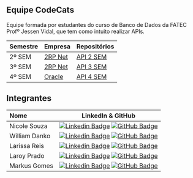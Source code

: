 ## Equipe CodeCats

Equipe formada por estudantes do curso de Banco de Dados da FATEC Profº Jessen Vidal, que tem como intuito realizar APIs.

<div align="center">

| **Semestre** |  **Empresa**  | **Repositórios** | 
|-----------------------|-------------------------|-------------------------|
| 2º SEM | [2RP Net](https://www.2rpnet.com.br/pt;) | <a href="https://github.com/codecatss/API-BD2">API 2 SEM<a/> |    
| 3º SEM | [2RP Net](https://www.2rpnet.com.br/pt;) | <a href="https://github.com/codecatss/API-BD3">API 3 SEM<a/> |     
| 4º SEM | [Oracle](www.oracle.com;) | <a href="https://github.com/codecatss/API-BD4">API 4 SEM<a/> | 

</div>

## Integrantes

<div align="center">

|  Nome    |    LinkedIn & GitHub      |
| :------------------------------------ | :-------------------------------------------------------------------------------------------------------------------------------------------------------------------------------------------------------------------------------------------------------------------------------------------------------------------------: |
|  Nicole Souza           |     [![Linkedin Badge](https://img.shields.io/badge/Linkedin-blue?style=flat-square&logo=Linkedin&logoColor=white)](https://www.linkedin.com/in/nicolem-souza/) [![GitHub Badge](https://img.shields.io/badge/GitHub-111217?style=flat-square&logo=github&logoColor=white)](https://github.com/NicSouza)              |
|  William Danko      |     [![Linkedin Badge](https://img.shields.io/badge/Linkedin-blue?style=flat-square&logo=Linkedin&logoColor=white)](https://www.linkedin.com/in/willian-danko-leite-caboski-5410741b4) [![GitHub Badge](https://img.shields.io/badge/GitHub-111217?style=flat-square&logo=github&logoColor=white)](https://github.com/DankoCaboski)    
|  Larissa Reis        |     [![Linkedin Badge](https://img.shields.io/badge/Linkedin-blue?style=flat-square&logo=Linkedin&logoColor=white)](https://www.linkedin.com/in/larissa-reis-693568250/) [![GitHub Badge](https://img.shields.io/badge/GitHub-111217?style=flat-square&logo=github&logoColor=white)](https://github.com/larissa-fernanda)              |
|  Laroy Prado      |     [![Linkedin Badge](https://img.shields.io/badge/Linkedin-blue?style=flat-square&logo=Linkedin&logoColor=white)](https://www.linkedin.com/in/laroyprado/) [![GitHub Badge](https://img.shields.io/badge/GitHub-111217?style=flat-square&logo=github&logoColor=white)](https://github.com/laroyprado)              |
| Markus Gomes        |     [![Linkedin Badge](https://img.shields.io/badge/Linkedin-blue?style=flat-square&logo=Linkedin&logoColor=white)](https://www.linkedin.com/in/markus-gomes-013b76250) [![GitHub Badge](https://img.shields.io/badge/GitHub-111217?style=flat-square&logo=github&logoColor=white)](https://github.com/markusgomes)              |


</div>
